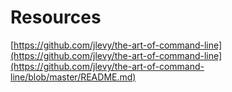 # Resources

[https://github.com/jlevy/the-art-of-command-line](https://github.com/jlevy/the-art-of-command-line](https://github.com/jlevy/the-art-of-command-line/blob/master/README.md)
